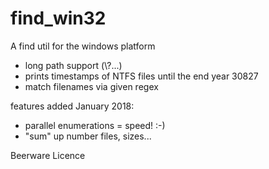 # find_win32
A find util for the windows platform

+ long path support (\\?\...)
+ prints timestamps of NTFS files until the end year 30827
+ match filenames via given regex

features added January 2018: 
+ parallel enumerations = speed! :-)
+ "sum" up number files, sizes...

Beerware Licence
